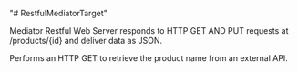 "# RestfulMediatorTarget" 

Mediator Restful Web Server responds to HTTP GET AND PUT requests at /products/{id} and deliver data as JSON.

Performs an HTTP GET to retrieve the product name from an external API. 
